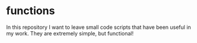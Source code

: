 # functions
In this repository I want to leave small code scripts that have been useful in my work. They are extremely simple, but functional!

